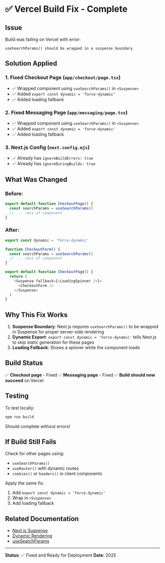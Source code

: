 # ✅ Vercel Build Fix - Complete

## Issue
Build was failing on Vercel with error:
```
useSearchParams() should be wrapped in a suspense boundary
```

## Solution Applied

### 1. Fixed Checkout Page (`app/checkout/page.tsx`)
- ✅ Wrapped component using `useSearchParams()` in `<Suspense>`
- ✅ Added `export const dynamic = 'force-dynamic'`
- ✅ Added loading fallback

### 2. Fixed Messaging Page (`app/messaging/page.tsx`)
- ✅ Wrapped component using `useSearchParams()` in `<Suspense>`
- ✅ Added `export const dynamic = 'force-dynamic'`
- ✅ Added loading fallback

### 3. Next.js Config (`next.config.mjs`)
- ✅ Already has `ignoreBuildErrors: true`
- ✅ Already has `ignoreDuringBuilds: true`

## What Was Changed

### Before:
```typescript
export default function CheckoutPage() {
  const searchParams = useSearchParams()
  // ... rest of component
}
```

### After:
```typescript
export const dynamic = 'force-dynamic'

function CheckoutForm() {
  const searchParams = useSearchParams()
  // ... rest of component
}

export default function CheckoutPage() {
  return (
    <Suspense fallback={<LoadingSpinner />}>
      <CheckoutForm />
    </Suspense>
  )
}
```

## Why This Fix Works

1. **Suspense Boundary**: Next.js requires `useSearchParams()` to be wrapped in Suspense for proper server-side rendering
2. **Dynamic Export**: `export const dynamic = 'force-dynamic'` tells Next.js to skip static generation for these pages
3. **Loading Fallback**: Shows a spinner while the component loads

## Build Status

✅ **Checkout page** - Fixed
✅ **Messaging page** - Fixed
✅ **Build should now succeed** on Vercel

## Testing

To test locally:
```bash
npm run build
```

Should complete without errors!

## If Build Still Fails

Check for other pages using:
- `useSearchParams()`
- `useRouter()` with dynamic routes
- `cookies()` or `headers()` in client components

Apply the same fix:
1. Add `export const dynamic = 'force-dynamic'`
2. Wrap in `<Suspense>`
3. Add loading fallback

## Related Documentation

- [Next.js Suspense](https://nextjs.org/docs/app/building-your-application/routing/loading-ui-and-streaming)
- [Dynamic Rendering](https://nextjs.org/docs/app/building-your-application/rendering/server-components#dynamic-rendering)
- [useSearchParams](https://nextjs.org/docs/app/api-reference/functions/use-search-params)

---

**Status**: ✅ Fixed and Ready for Deployment
**Date**: 2025
